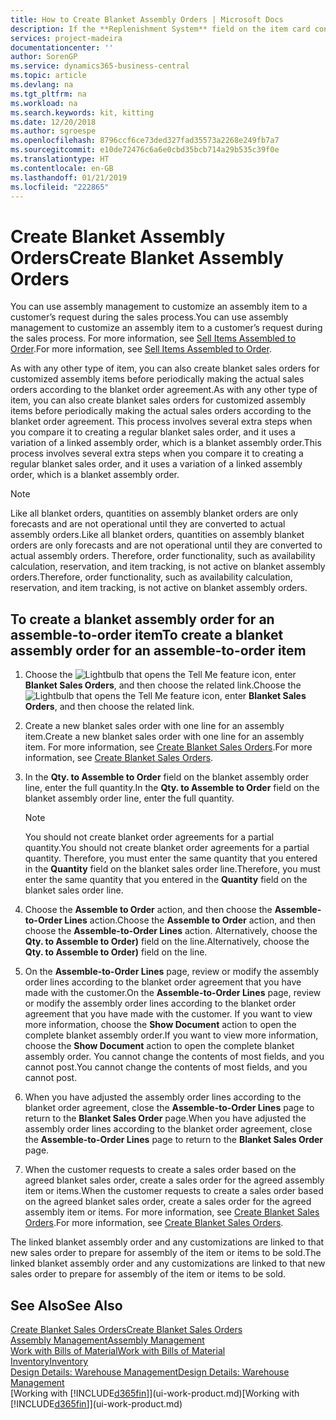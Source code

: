 ```yaml
---
title: How to Create Blanket Assembly Orders | Microsoft Docs
description: If the **Replenishment System** field on the item card contains **Assembly**, then the default method of supplying the item is to assemble it from defined components and potentially by a defined resource.
services: project-madeira
documentationcenter: ''
author: SorenGP
ms.service: dynamics365-business-central
ms.topic: article
ms.devlang: na
ms.tgt_pltfrm: na
ms.workload: na
ms.search.keywords: kit, kitting
ms.date: 12/20/2018
ms.author: sgroespe
ms.openlocfilehash: 8796ccf6ce73ded327fad35573a2268e249fb7a7
ms.sourcegitcommit: e10de72476c6a6e0cbd35bcb714a29b535c39f0e
ms.translationtype: HT
ms.contentlocale: en-GB
ms.lasthandoff: 01/21/2019
ms.locfileid: "222865"
---
```

# <a name="create-blanket-assembly-orders"></a><span data-ttu-id="7647d-103">Create Blanket Assembly Orders</span><span class="sxs-lookup"><span data-stu-id="7647d-103">Create Blanket Assembly Orders</span></span>
<span data-ttu-id="7647d-104">You can use assembly management to customize an assembly item to a customer’s request during the sales process.</span><span class="sxs-lookup"><span data-stu-id="7647d-104">You can use assembly management to customize an assembly item to a customer’s request during the sales process.</span></span> <span data-ttu-id="7647d-105">For more information, see [Sell Items Assembled to Order](assembly-how-to-sell-items-assembled-to-order.md).</span><span class="sxs-lookup"><span data-stu-id="7647d-105">For more information, see [Sell Items Assembled to Order](assembly-how-to-sell-items-assembled-to-order.md).</span></span>  

 <span data-ttu-id="7647d-106">As with any other type of item, you can also create blanket sales orders for customized assembly items before periodically making the actual sales orders according to the blanket order agreement.</span><span class="sxs-lookup"><span data-stu-id="7647d-106">As with any other type of item, you can also create blanket sales orders for customized assembly items before periodically making the actual sales orders according to the blanket order agreement.</span></span> <span data-ttu-id="7647d-107">This process involves several extra steps when you compare it to creating a regular blanket sales order, and it uses a variation of a linked assembly order, which is a blanket assembly order.</span><span class="sxs-lookup"><span data-stu-id="7647d-107">This process involves several extra steps when you compare it to creating a regular blanket sales order, and it uses a variation of a linked assembly order, which is a blanket assembly order.</span></span>

> [!NOTE]  
>  <span data-ttu-id="7647d-108">Like all blanket orders, quantities on assembly blanket orders are only forecasts and are not operational until they are converted to actual assembly orders.</span><span class="sxs-lookup"><span data-stu-id="7647d-108">Like all blanket orders, quantities on assembly blanket orders are only forecasts and are not operational until they are converted to actual assembly orders.</span></span> <span data-ttu-id="7647d-109">Therefore, order functionality, such as availability calculation, reservation, and item tracking, is not active on blanket assembly orders.</span><span class="sxs-lookup"><span data-stu-id="7647d-109">Therefore, order functionality, such as availability calculation, reservation, and item tracking, is not active on blanket assembly orders.</span></span>  

## <a name="to-create-a-blanket-assembly-order-for-an-assemble-to-order-item"></a><span data-ttu-id="7647d-110">To create a blanket assembly order for an assemble\-to\-order item</span><span class="sxs-lookup"><span data-stu-id="7647d-110">To create a blanket assembly order for an assemble\-to\-order item</span></span>  
1. <span data-ttu-id="7647d-111">Choose the ![Lightbulb that opens the Tell Me feature](media/ui-search/search_small.png "Tell me what you want to do") icon, enter **Blanket Sales Orders**, and then choose the related link.</span><span class="sxs-lookup"><span data-stu-id="7647d-111">Choose the ![Lightbulb that opens the Tell Me feature](media/ui-search/search_small.png "Tell me what you want to do") icon, enter **Blanket Sales Orders**, and then choose the related link.</span></span>  
2. <span data-ttu-id="7647d-112">Create a new blanket sales order with one line for an assembly item.</span><span class="sxs-lookup"><span data-stu-id="7647d-112">Create a new blanket sales order with one line for an assembly item.</span></span> <span data-ttu-id="7647d-113">For more information, see [Create Blanket Sales Orders](sales-how-to-create-blanket-sales-orders.md).</span><span class="sxs-lookup"><span data-stu-id="7647d-113">For more information, see [Create Blanket Sales Orders](sales-how-to-create-blanket-sales-orders.md).</span></span>  
3. <span data-ttu-id="7647d-114">In the **Qty. to Assemble to Order** field on the blanket assembly order line, enter the full quantity.</span><span class="sxs-lookup"><span data-stu-id="7647d-114">In the **Qty. to Assemble to Order** field on the blanket assembly order line, enter the full quantity.</span></span>

    > [!NOTE]  
    >  <span data-ttu-id="7647d-115">You should not create blanket order agreements for a partial quantity.</span><span class="sxs-lookup"><span data-stu-id="7647d-115">You should not create blanket order agreements for a partial quantity.</span></span> <span data-ttu-id="7647d-116">Therefore, you must enter the same quantity that you entered in the **Quantity** field on the blanket sales order line.</span><span class="sxs-lookup"><span data-stu-id="7647d-116">Therefore, you must enter the same quantity that you entered in the **Quantity** field on the blanket sales order line.</span></span>  

4. <span data-ttu-id="7647d-117">Choose the **Assemble to Order** action, and then choose the **Assemble-to-Order Lines** action.</span><span class="sxs-lookup"><span data-stu-id="7647d-117">Choose the **Assemble to Order** action, and then choose the **Assemble-to-Order Lines** action.</span></span> <span data-ttu-id="7647d-118">Alternatively, choose the **Qty. to Assemble to Order)** field on the line.</span><span class="sxs-lookup"><span data-stu-id="7647d-118">Alternatively, choose the **Qty. to Assemble to Order)** field on the line.</span></span>  
5. <span data-ttu-id="7647d-119">On the **Assemble-to-Order Lines** page, review or modify the assembly order lines according to the blanket order agreement that you have made with the customer.</span><span class="sxs-lookup"><span data-stu-id="7647d-119">On the **Assemble-to-Order Lines** page, review or modify the assembly order lines according to the blanket order agreement that you have made with the customer.</span></span> <span data-ttu-id="7647d-120">If you want to view more information, choose the **Show Document** action to open the complete blanket assembly order.</span><span class="sxs-lookup"><span data-stu-id="7647d-120">If you want to view more information, choose the **Show Document** action to open the complete blanket assembly order.</span></span> <span data-ttu-id="7647d-121">You cannot change the contents of most fields, and you cannot post.</span><span class="sxs-lookup"><span data-stu-id="7647d-121">You cannot change the contents of most fields, and you cannot post.</span></span>  
6. <span data-ttu-id="7647d-122">When you have adjusted the assembly order lines according to the blanket order agreement, close the **Assemble-to-Order Lines** page to return to the **Blanket Sales Order** page.</span><span class="sxs-lookup"><span data-stu-id="7647d-122">When you have adjusted the assembly order lines according to the blanket order agreement, close the **Assemble-to-Order Lines** page to return to the **Blanket Sales Order** page.</span></span>  
7. <span data-ttu-id="7647d-123">When the customer requests to create a sales order based on the agreed blanket sales order, create a sales order for the agreed assembly item or items.</span><span class="sxs-lookup"><span data-stu-id="7647d-123">When the customer requests to create a sales order based on the agreed blanket sales order, create a sales order for the agreed assembly item or items.</span></span> <span data-ttu-id="7647d-124">For more information, see [Create Blanket Sales Orders](sales-how-to-create-blanket-sales-orders.md).</span><span class="sxs-lookup"><span data-stu-id="7647d-124">For more information, see [Create Blanket Sales Orders](sales-how-to-create-blanket-sales-orders.md).</span></span>

<span data-ttu-id="7647d-125">The linked blanket assembly order and any customizations are linked to that new sales order to prepare for assembly of the item or items to be sold.</span><span class="sxs-lookup"><span data-stu-id="7647d-125">The linked blanket assembly order and any customizations are linked to that new sales order to prepare for assembly of the item or items to be sold.</span></span>  

## <a name="see-also"></a><span data-ttu-id="7647d-126">See Also</span><span class="sxs-lookup"><span data-stu-id="7647d-126">See Also</span></span>
[<span data-ttu-id="7647d-127">Create Blanket Sales Orders</span><span class="sxs-lookup"><span data-stu-id="7647d-127">Create Blanket Sales Orders</span></span>](sales-how-to-create-blanket-sales-orders.md)  
[<span data-ttu-id="7647d-128">Assembly Management</span><span class="sxs-lookup"><span data-stu-id="7647d-128">Assembly Management</span></span>](assembly-assemble-items.md)  
[<span data-ttu-id="7647d-129">Work with Bills of Material</span><span class="sxs-lookup"><span data-stu-id="7647d-129">Work with Bills of Material</span></span>](inventory-how-work-BOMs.md)  
[<span data-ttu-id="7647d-130">Inventory</span><span class="sxs-lookup"><span data-stu-id="7647d-130">Inventory</span></span>](inventory-manage-inventory.md)  
[<span data-ttu-id="7647d-131">Design Details: Warehouse Management</span><span class="sxs-lookup"><span data-stu-id="7647d-131">Design Details: Warehouse Management</span></span>](design-details-warehouse-management.md)  
<span data-ttu-id="7647d-132">[Working with [!INCLUDE[d365fin](includes/d365fin_md.md)]](ui-work-product.md)</span><span class="sxs-lookup"><span data-stu-id="7647d-132">[Working with [!INCLUDE[d365fin](includes/d365fin_md.md)]](ui-work-product.md)</span></span>
